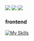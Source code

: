 ![](http://github-profile-summary-cards.vercel.app/api/cards/stats?username=taku10101&theme=github)
![](http://github-profile-summary-cards.vercel.app/api/cards/most-commit-language?username=taku10101&theme=github)
![](http://github-profile-summary-cards.vercel.app/api/cards/profile-details?username=taku10101&theme=github)


<h3>
  frontend
</h3>

[![My Skills](https://skillicons.dev/icons?i=ts,react,nextjs,graphql,apollo,sass,tailwind,materialui,py,django,ruby,rails,go,nodejs,nestjs,express,postgres,postman,prisma,firebase,supabase,vercel,webpack,docker)](https://skillicons.dev)


